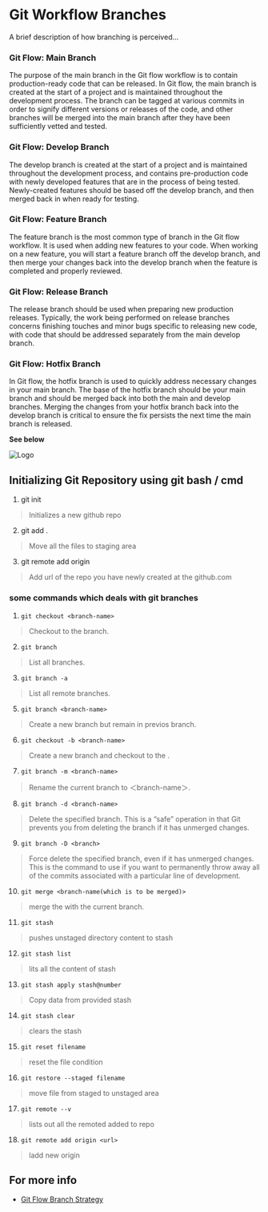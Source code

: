 
# Git Workflow Branches 

A brief description of how branching is perceived...  


### Git Flow: Main Branch

The purpose of the main branch in the Git flow workflow is to contain production-ready code that can be released.
In Git flow, the main branch is created at the start of a project and is maintained throughout the development process. The branch can be tagged at various commits in order to signify different versions or releases of the code, and other branches will be merged into the main branch after they have been sufficiently vetted and tested.


### Git Flow: Develop Branch

The develop branch is created at the start of a project and is maintained throughout the development process, and contains pre-production code with newly developed features that are in the process of being tested.
Newly-created features should be based off the develop branch, and then merged back in when ready for testing.


### Git Flow: Feature Branch

The feature branch is the most common type of branch in the Git flow workflow. It is used when adding new features to your code.
When working on a new feature, you will start a feature branch off the develop branch, and then merge your changes back into the develop branch when the feature is completed and properly reviewed.


### Git Flow: Release Branch

The release branch should be used when preparing new production releases. Typically, the work being performed on release branches concerns finishing touches and minor bugs specific to releasing new code, with code that should be addressed separately from the main develop branch.


### Git Flow: Hotfix Branch

In Git flow, the hotfix branch is used to quickly address necessary changes in your main branch.
The base of the hotfix branch should be your main branch and should be merged back into both the main and develop branches. Merging the changes from your hotfix branch back into the develop branch is critical to ensure the fix persists the next time the main branch is released.

**See below**

![Logo](https://1v5ymx3zt3y73fq5gy23rtnc-wpengine.netdna-ssl.com/wp-content/uploads/2021/03/git-flow.svg)

## Initializing Git Repository using git bash / cmd
1. git init
> Initializes a new github repo

2. git add .
> Move all the files to staging area

3. git remote add origin <url>
> Add url of the repo you have newly created at the github.com

### some commands which deals with git branches  

1. ```git checkout <branch-name>```
> Checkout to the <branch-name> branch.
  
2. ```git branch```
> List all branches.  

3. ```git branch -a```
> List all remote branches.
  
5. ```git branch <branch-name>```
> Create a new branch <branch-name> but remain in previos branch.  
  
6. ```git checkout -b <branch-name>```
> Create a new branch <branch-name> and checkout to the <branch-name>.

7. ```git branch -m <branch-name>```
> Rename the current branch to ＜branch-name＞.

8. ```git branch -d <branch-name>```
> Delete the specified branch. This is a “safe” operation in that Git prevents you from deleting the branch if it has unmerged changes.

9. ```git branch -D <branch>```
> Force delete the specified branch, even if it has unmerged changes. This is the command to use if you want to permanently throw away all of the commits associated with a particular line of development.

10. ```git merge <branch-name(which is to be merged)>```
> merge the <branch-name> with the current branch.
  
11. ```git stash```
> pushes unstaged directory content to stash 
  
12. ```git stash list```
> lits all the content of stash
  
13. ```git stash apply stash@number```
> Copy data from provided stash

14. ```git stash clear```
> clears the stash

15. ```git reset filename```
> reset the file condition
  
16. ```git restore --staged filename```
> move file from staged to unstaged area
  
17. ```git remote --v```
> lists out all the remoted added to repo

18. ```git remote add origin <url>```
> ladd new origin 

## For more info

 - [Git Flow Branch Strategy](https://www.gitkraken.com/learn/git/best-practices/git-branch-strategy#:~:text=The%20two%20primary%20branches%20in,feature%2C%20release%2C%20and%20hotfix.)

